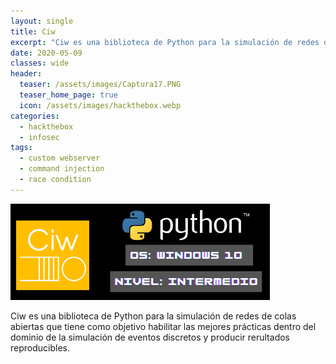 ```yaml
---
layout: single
title: Ciw
excerpt: "Ciw es una biblioteca de Python para la simulación de redes de colas abiertas que tiene como objetivo habilitar las mejores prácticas dentro del dominio de la simulación de eventos discretos y producir rerultados reproducibles."
date: 2020-05-09
classes: wide
header:
  teaser: /assets/images/Captura17.PNG
  teaser_home_page: true
  icon: /assets/images/hackthebox.webp
categories:
  - hackthebox
  - infosec
tags:
  - custom webserver
  - command injection
  - race condition
---
```


![](/assets/images/Captura17.PNG)

Ciw es una biblioteca de Python para la simulación de redes de colas abiertas que tiene como objetivo habilitar las mejores prácticas dentro del dominio de la simulación de eventos discretos y producir rerultados reproducibles.

